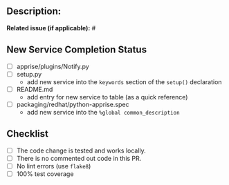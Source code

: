 ## Description:
**Related issue (if applicable):** #<!--apprise issue number goes here-->

<!-- Have anything else to describe? Define it here -->

## New Service Completion Status
<!-- This section is only applicable if you're adding a new service -->
* [ ] apprise/plugins/Notify<!--ServiceName goes here-->.py
* [ ] setup.py
    - add new service into the `keywords` section of the `setup()` declaration
* [ ] README.md
    - add entry for new service to table (as a quick reference)
* [ ] packaging/redhat/python-apprise.spec
    - add new service into the `%global common_description`

## Checklist
<!-- The following must be completed or your PR can't be merged -->
* [ ] The code change is tested and works locally.
* [ ] There is no commented out code in this PR.
* [ ] No lint errors (use `flake8`)
* [ ] 100% test coverage
